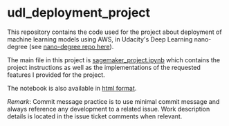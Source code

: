 # udl_deployment_project

This repository contains the code used for the project about deployment of machine learning models using AWS, in Udacity's 
Deep Learning nano-degree 
(see [nano-degree repo here](https://github.com/udacity/deep-learning-v2-pytorch)).

The main file in this project is [sagemaker_project.ipynb](/sagemaker_project.ipynb) which contains 
the project instructions as well as the implementations of the requested features I provided for the project.

The notebook is also available in [html format](/report.html).

*Remark*: Commit message practice is to use minimal commit message and always reference any development to a related issue. 
Work description details is located in the issue ticket comments when relevant.
